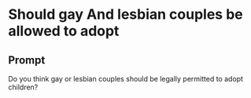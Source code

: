 # Should gay And lesbian couples be allowed to adopt

## Prompt
Do you think gay or lesbian couples should be legally permitted to adopt children?
